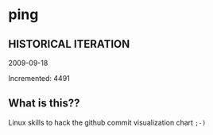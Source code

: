 # ping

## HISTORICAL ITERATION
2009-09-18

Incremented: 4491

## What is this?? 
Linux skills to hack the github commit visualization chart `;-)`
